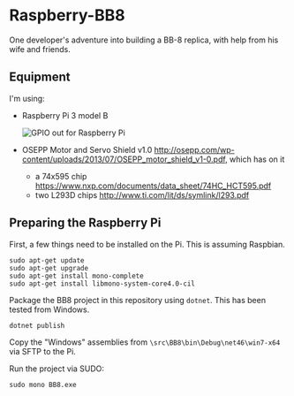 # Raspberry-BB8

One developer's adventure into building a BB-8 replica, with help from his wife and friends.

## Equipment

I'm using:

* Raspberry Pi 3 model B

    ![GPIO out for Raspberry Pi](http://i.stack.imgur.com/yWGmW.png)

* OSEPP Motor and Servo Shield v1.0 http://osepp.com/wp-content/uploads/2013/07/OSEPP_motor_shield_v1-0.pdf, which has on it
  * a 74x595 chip https://www.nxp.com/documents/data_sheet/74HC_HCT595.pdf
  * two L293D chips http://www.ti.com/lit/ds/symlink/l293.pdf

## Preparing the Raspberry Pi

First, a few things need to be installed on the Pi. This is assuming Raspbian.

    sudo apt-get update
    sudo apt-get upgrade
    sudo apt-get install mono-complete
    sudo apt-get install libmono-system-core4.0-cil

Package the BB8 project in this repository using `dotnet`. This has been tested from Windows.

    dotnet publish

Copy the "Windows" assemblies from `\src\BB8\bin\Debug\net46\win7-x64` via SFTP to the Pi.

Run the project via SUDO:

    sudo mono BB8.exe


